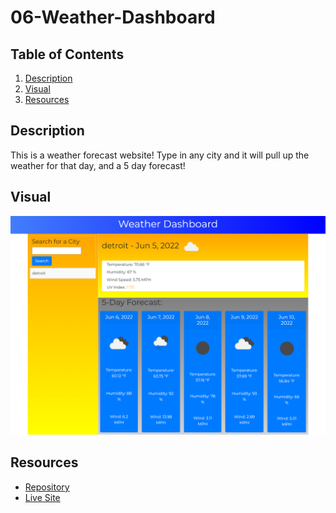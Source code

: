 # 06-Weather-Dashboard

## Table of Contents
1. [Description](#description)
2. [Visual](#visual)
3. [Resources](#resources)

## Description
This is a weather forecast website! Type in any city and it will pull up the weather for
that day, and a 5 day forecast!

## Visual
![Weather Dashboard](./Weather-Dashboard.png)

## Resources
- [Repository](https://github.com/1645558/06-Weather-Dashboard)
- [Live Site](https://1645558.github.io/06-Weather-Dashboard/)